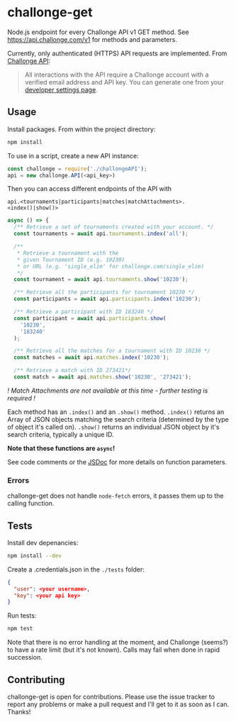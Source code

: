 # challonge-get

Node.js endpoint for every Challonge API v1 GET method. See https://api.challonge.com/v1 for methods and parameters.

Currently, only authenticated (HTTPS) API requests are implemented. From [Challonge API](https://api.challonge.com/v1):

> All interactions with the API require a Challonge account with a verified email address and API key. You can generate one from your [developer settings page](https://challonge.com/settings/developer).

## Usage

Install packages. From within the project directory:

```bash
npm install
```

To use in a script, create a new API instance:

```javascript
const challonge = require('./challongeAPI');
api = new challonge.API(<api_key>)
```

Then you can access different endpoints of the API with

`api.<tournaments|participants|matches|matchAttachments>.<index()|show()>`

```javascript
async () => {
  /** Retrieve a set of tournaments created with your account. */
  const tournaments = await api.tournaments.index('all');

  /**
   * Retrieve a tournament with the
   * given Tournament ID (e.g. 10230)
   * or URL (e.g. 'single_elim' for challonge.com/single_elim)
   */
  const tournament = await api.tournaments.show('10230');

  /** Retrieve all the participants for tournament 10230 */
  const participants = await api.participants.index('10230');

  /** Retrieve a participant with ID 183240 */
  const participant = await api.participants.show(
    '10230',
    '183240'
  );

  /** Retrieve all the matches for a tournament with ID 10230 */
  const matches = await api.matches.index('10230');

  /** Retrieve a match with ID 273421*/
  const match = await api.matches.show('10230', '273421');
```

_! Match Attachments are not available at this time - further testing is required !_

Each method has an `.index()` and an `.show()` method. `.index()` returns an Array of JSON objects matching the search criteria (determined by the type of object it's called on). `.show()` returns an individual JSON object by it's search criteria, typically a unique ID.

**Note that these functions are `async`!**

See code comments or the [JSDoc](./JSDOC.md) for more details on function parameters.

### Errors

challonge-get does not handle `node-fetch` errors, it passes them up to the calling function.

## Tests

Install dev depenancies:

```bash
npm install --dev
```

Create a .credentials.json in the `./tests` folder:

```json
{
  "user": <your username>,
  "key": <your api key>
}
```

Run tests:

```bash
npm test
```

Note that there is no error handling at the moment, and Challonge (seems?) to have a rate limit (but it's not known). Calls may fail when done in rapid succession.

## Contributing

challonge-get is open for contributions. Please use the issue tracker to report any problems or make a pull request and I'll get to it as soon as I can. Thanks!
